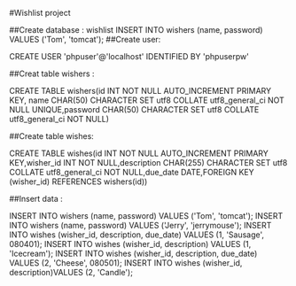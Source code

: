 #Wishlist project

##Create database :
wishlist
INSERT INTO wishers (name, password) VALUES ('Tom', 'tomcat');
##Create user:

CREATE USER 'phpuser'@'localhost' IDENTIFIED BY 'phpuserpw'

##Creat table wishers : 

CREATE TABLE wishers(id INT NOT NULL AUTO_INCREMENT PRIMARY KEY, name CHAR(50) CHARACTER SET utf8 COLLATE utf8_general_ci NOT NULL UNIQUE,password CHAR(50) CHARACTER SET utf8 COLLATE utf8_general_ci NOT NULL)

##Create table wishes:

CREATE TABLE wishes(id INT NOT NULL AUTO_INCREMENT PRIMARY KEY,wisher_id INT NOT NULL,description CHAR(255) CHARACTER SET utf8 COLLATE utf8_general_ci NOT NULL,due_date DATE,FOREIGN KEY (wisher_id) REFERENCES wishers(id))

##Insert data :

INSERT INTO wishers (name, password) VALUES ('Tom', 'tomcat');
INSERT INTO wishers (name, password) VALUES ('Jerry', 'jerrymouse');
INSERT INTO wishes (wisher_id, description, due_date) VALUES (1, 'Sausage', 080401);
INSERT INTO wishes (wisher_id, description) VALUES (1, 'Icecream');
INSERT INTO wishes (wisher_id, description, due_date) VALUES (2, 'Cheese', 080501);
INSERT INTO wishes (wisher_id, description)VALUES (2, 'Candle');